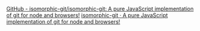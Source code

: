 
[GitHub - isomorphic-git/isomorphic-git: A pure JavaScript implementation of git for node and browsers!](https://github.com/isomorphic-git/isomorphic-git)
[isomorphic-git · A pure JavaScript implementation of git for node and browsers!](https://isomorphic-git.org/)
